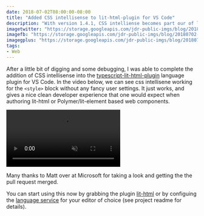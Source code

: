 ```yaml
---
date: 2018-07-02T08:00:00-08:00
title: "Added CSS intellisense to lit-html-plugin for VS Code"
description: "With version 1.4.1, CSS intelliense becomes part our of lit-html tagged template editing experience."
imagetwitter: "https://storage.googleapis.com/jdr-public-imgs/blog/20180702-vscode-css-twitter-1024x535.jpg"
imagefb: "https://storage.googleapis.com/jdr-public-imgs/blog/20180702-vscode-css-fb-1200x630.jpg"
imagegplus: "https://storage.googleapis.com/jdr-public-imgs/blog/20180702-vscode-css-gplus-800x360.jpg"
tags:
- Web
---
```


After a little bit of digging and some debugging, I was able to complete the addition of CSS intellisense into the [typescript-lit-html-plugin](https://github.com/Microsoft/typescript-lit-html-plugin) language plugin for VS Code. In the video below, we can see css intellisene working for the `<style>` block without any fancy user settings. It just works, and gives a nice clean developer experience that one would expect when authoring lit-html or Polymer/lit-element based web components.

<video autoplay loop muted playsinline>
  <source src="https://storage.googleapis.com/jdr-public-imgs/blog/sc-2018-07-02-css-intellisense-lit-html-vscode.webm" type="video/webm">
  <source src="https://storage.googleapis.com/jdr-public-imgs/blog/sc-2018-07-02-css-intellisense-lit-html-vscode.mp4" type="video/mp4">
</video>

Many thanks to Matt over at Microsoft for taking a look and getting the the pull request merged.

You can start using this now by grabbing the plugin [lit-html](https://marketplace.visualstudio.com/items?itemName=bierner.lit-html) or by configuing the [language service](https://github.com/Microsoft/typescript-lit-html-plugin) for your editor of choice (see project readme for details).
